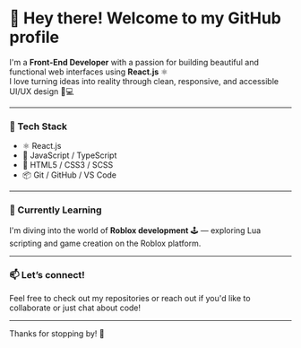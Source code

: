 # 👋 Hey there! Welcome to my GitHub profile

I'm a **Front-End Developer** with a passion for building beautiful and functional web interfaces using **React.js** ⚛️  
I love turning ideas into reality through clean, responsive, and accessible UI/UX design 🎨💻

---

### 🚀 Tech Stack
- ⚛️ React.js
- 🧪 JavaScript / TypeScript
- 💅 HTML5 / CSS3 / SCSS
- 📦 Git / GitHub / VS Code

---

### 🌱 Currently Learning
I'm diving into the world of **Roblox development** 🕹️ — exploring Lua scripting and game creation on the Roblox platform.

---

### 📫 Let’s connect!
Feel free to check out my repositories or reach out if you'd like to collaborate or just chat about code!

---

Thanks for stopping by! 🙌
